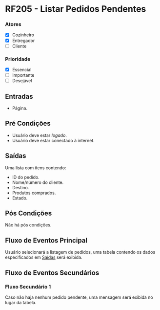 # RF205 - Listar Pedidos Pendentes

### Atores

* [x] Cozinheiro
* [x] Entregador
* [ ] Cliente

### Prioridade

* [x] Essencial
* [ ] Importante
* [ ] Desejável

## Entradas

* Página.

## Pré Condições

* Usuário deve estar _logado_.
* Usuário deve estar conectado à internet.

## Saídas

Uma lista com itens contendo:

* ID do pedido.
* Nome/número do cliente.
* Destino.
* Produtos comprados.
* Estado.

## Pós Condições

Não há pós condições.

## Fluxo de Eventos Principal

Usuário selecionará a listagem de pedidos, uma tabela contendo os dados especificados em [Saídas](#saídas) será exibida.

## Fluxo de Eventos Secundários

### Fluxo Secundário 1

Caso não haja nenhum pedido pendente, uma mensagem será exibida no lugar da tabela.&#x20;
